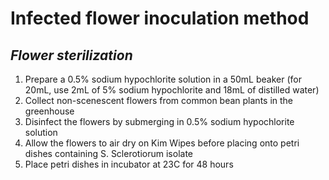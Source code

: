 # Infected flower inoculation method
## _Flower sterilization_ 
1. Prepare a 0.5% sodium hypochlorite solution in a 50mL beaker (for 20mL, use 2mL of 5% sodium hypochlorite and 18mL of distilled water)
1. Collect non-scenescent flowers from common bean plants in the greenhouse 
1. Disinfect the flowers by submerging in 0.5% sodium hypochlorite solution
1. Allow the flowers to air dry on Kim Wipes before placing onto petri dishes containing S. Sclerotiorum isolate
1. Place petri dishes in incubator at 23C for 48 hours
